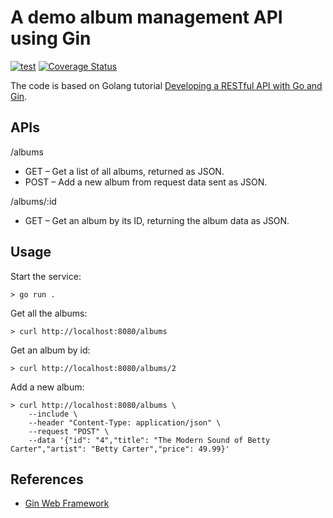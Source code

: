 # A demo album management API using Gin

[![test](https://github.com/guozheng/go-albums/workflows/build/badge.svg?branch=main)](https://github.com/guozheng/go-albums/actions)
[![Coverage Status](https://coveralls.io/repos/github/guozheng/go-albums/badge.svg)](https://coveralls.io/github/guozheng/go-albums)

The code is based on Golang tutorial [Developing a RESTful API with Go and Gin](https://go.dev/doc/tutorial/web-service-gin).

## APIs

/albums
   * GET – Get a list of all albums, returned as JSON.
   * POST – Add a new album from request data sent as JSON.

/albums/:id
   * GET – Get an album by its ID, returning the album data as JSON.

## Usage

Start the service:
```
> go run .
```

Get all the albums:
```
> curl http://localhost:8080/albums
```

Get an album by id:
```
> curl http://localhost:8080/albums/2
```

Add a new album:
```
> curl http://localhost:8080/albums \
    --include \
    --header "Content-Type: application/json" \
    --request "POST" \
    --data '{"id": "4","title": "The Modern Sound of Betty Carter","artist": "Betty Carter","price": 49.99}'
```

## References
   * [Gin Web Framework](https://gin-gonic.com/docs/)